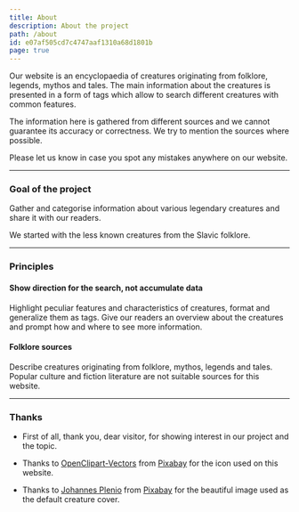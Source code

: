 ```yaml
---
title: About
description: About the project
path: /about
id: e07af505cd7c4747aaf1310a68d1801b
page: true
---
```


Our website is an encyclopaedia of creatures originating from folklore, legends, mythos and tales. The main information about the creatures is presented in a form of tags which allow to search different creatures with common features.

The information here is gathered from different sources and we cannot guarantee its accuracy or correctness. We try to mention the sources where possible.

Please let us know in case you spot any mistakes anywhere on our website.

---

### Goal of the project

Gather and categorise information about various legendary creatures and share it with our readers.

We started with the less known creatures from the Slavic folklore.

---

### Principles

#### Show direction for the search, not accumulate data

Highlight peculiar features and characteristics of creatures, format and generalize them as tags. Give our readers an overview about the creatures and prompt how and where to see more information.

#### Folklore sources

Describe creatures originating from folklore, mythos, legends and tales. Popular culture and fiction literature are not suitable sources for this website.

---

### Thanks

- First of all, thank you, dear visitor, for showing interest in our project and the topic.

- Thanks to [OpenClipart-Vectors](https://pixabay.com/users/OpenClipart-Vectors-30363/?utm_source=link-attribution&utm_medium=referral&utm_campaign=image&utm_content=1295218) from [Pixabay](https://pixabay.com/?utm_source=link-attribution&utm_medium=referral&utm_campaign=image&utm_content=1295218) for the icon used on this website.

- Thanks to [Johannes Plenio](https://pixabay.com/users/jplenio-7645255/?utm_source=link-attribution&utm_medium=referral&utm_campaign=image&utm_content=2562083) from [Pixabay](https://pixabay.com/?utm_source=link-attribution&utm_medium=referral&utm_campaign=image&utm_content=2562083) for the beautiful image used as the default creature cover.
